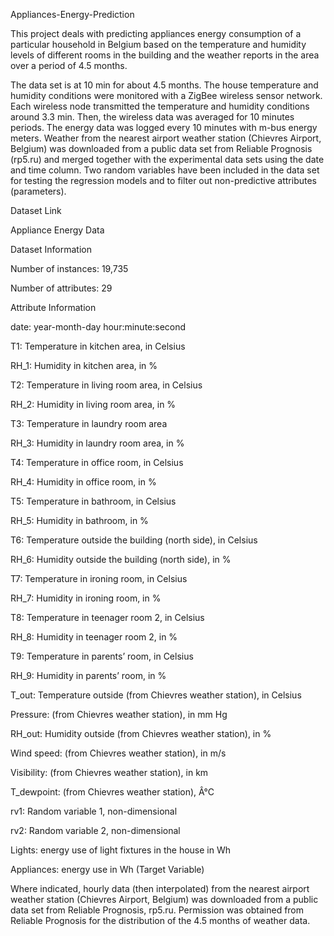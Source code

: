 Appliances-Energy-Prediction

This project deals with predicting appliances energy consumption of a particular household in Belgium based on the temperature and humidity levels of different rooms in the building and the weather reports in the area over a period of 4.5 months.

The data set is at 10 min for about 4.5 months. The house temperature and humidity conditions were monitored with a ZigBee wireless sensor network. Each wireless node transmitted the temperature and humidity conditions around 3.3 min. Then, the wireless data was averaged for 10 minutes periods. The energy data was logged every 10 minutes with m-bus energy meters. Weather from the nearest airport weather station (Chievres Airport, Belgium) was downloaded from a public data set from Reliable Prognosis (rp5.ru) and merged together with the experimental data sets using the date and time column. Two random variables have been included in the data set for testing the regression models and to filter out non-predictive attributes (parameters).

Dataset Link

Appliance Energy Data

Dataset Information

Number of instances: 19,735

Number of attributes: 29

Attribute Information

date: year-month-day hour:minute:second

T1: Temperature in kitchen area, in Celsius

RH_1: Humidity in kitchen area, in %

T2: Temperature in living room area, in Celsius

RH_2: Humidity in living room area, in %

T3: Temperature in laundry room area

RH_3: Humidity in laundry room area, in %

T4: Temperature in office room, in Celsius

RH_4: Humidity in office room, in %

T5: Temperature in bathroom, in Celsius

RH_5: Humidity in bathroom, in %


T6: Temperature outside the building (north side), in Celsius

RH_6: Humidity outside the building (north side), in %

T7: Temperature in ironing room, in Celsius

RH_7: Humidity in ironing room, in %

T8: Temperature in teenager room 2, in Celsius


RH_8: Humidity in teenager room 2, in %

T9: Temperature in parents’ room, in Celsius

RH_9: Humidity in parents’ room, in %

T_out: Temperature outside (from Chievres weather station), in Celsius


Pressure: (from Chievres weather station), in mm Hg

RH_out: Humidity outside (from Chievres weather station), in %


Wind speed: (from Chievres weather station), in m/s

Visibility: (from Chievres weather station), in km

T_dewpoint: (from Chievres weather station), Â°C

rv1: Random variable 1, non-dimensional

rv2: Random variable 2, non-dimensional

Lights: energy use of light fixtures in the house in Wh

Appliances: energy use in Wh (Target Variable)

Where indicated, hourly data (then interpolated) from the nearest airport weather station (Chievres Airport, Belgium) was downloaded from a public data set from Reliable Prognosis, rp5.ru. Permission was obtained from Reliable Prognosis for the distribution of the 4.5 months of weather data.
